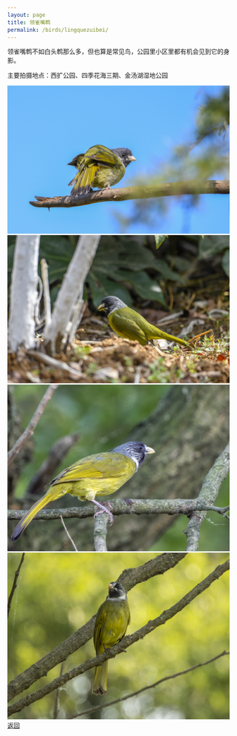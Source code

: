 ```yaml
---
layout: page
title: 领雀嘴鹎
permalink: /birds/lingquezuibei/
---
```

领雀嘴鹎不如白头鹎那么多，但也算是常见鸟，公园里小区里都有机会见到它的身影。

主要拍摄地点：西扩公园、四季花海三期、金汤湖湿地公园

![](../picture/领雀嘴鹎/DSC_0533.jpg)
![](../picture/领雀嘴鹎/DSC_2729-NEF_DxO_DeepPRIME.jpg)
![](../picture/领雀嘴鹎/DSCN0349-NRW_DxO_DeepPRIME.jpg)
![](../picture/领雀嘴鹎/DSCN0254-NRW_DxO_DeepPRIME.jpg)
[返回](../../)
